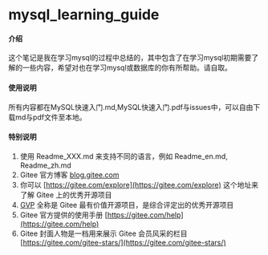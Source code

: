 # mysql_learning_guide

#### 介绍
这个笔记是我在学习mysql的过程中总结的，其中包含了在学习mysql初期需要了解的一些内容，希望对也在学习mysql或数据库的你有所帮助。请自取。


#### 使用说明

所有内容都在MySQL快速入门.md,MySQL快速入门.pdf与issues中，可以自由下载md与pdf文件至本地。

#### 特别说明

1.  使用 Readme\_XXX.md 来支持不同的语言，例如 Readme\_en.md, Readme\_zh.md
2.  Gitee 官方博客 [blog.gitee.com](https://blog.gitee.com)
3.  你可以 [https://gitee.com/explore](https://gitee.com/explore) 这个地址来了解 Gitee 上的优秀开源项目
4.  [GVP](https://gitee.com/gvp) 全称是 Gitee 最有价值开源项目，是综合评定出的优秀开源项目
5.  Gitee 官方提供的使用手册 [https://gitee.com/help](https://gitee.com/help)
6.  Gitee 封面人物是一档用来展示 Gitee 会员风采的栏目 [https://gitee.com/gitee-stars/](https://gitee.com/gitee-stars/)
